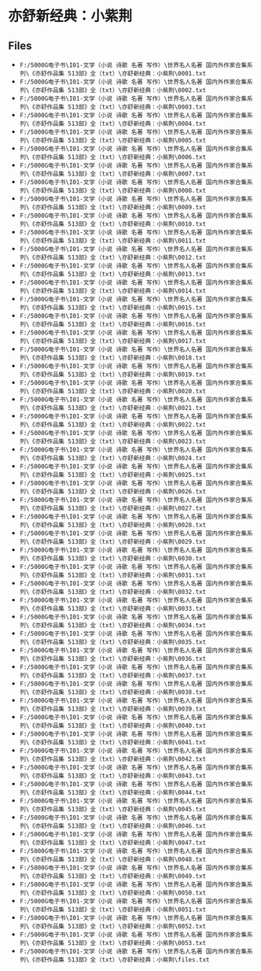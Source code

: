# 亦舒新经典：小紫荆

## Files

- `F:/5000G电子书\I01-文学（小说 诗歌 名著 写作）\世界名人名著 国内外作家合集系列\《亦舒作品集 513部》全（txt）\亦舒新经典：小紫荆\0001.txt`
- `F:/5000G电子书\I01-文学（小说 诗歌 名著 写作）\世界名人名著 国内外作家合集系列\《亦舒作品集 513部》全（txt）\亦舒新经典：小紫荆\0002.txt`
- `F:/5000G电子书\I01-文学（小说 诗歌 名著 写作）\世界名人名著 国内外作家合集系列\《亦舒作品集 513部》全（txt）\亦舒新经典：小紫荆\0003.txt`
- `F:/5000G电子书\I01-文学（小说 诗歌 名著 写作）\世界名人名著 国内外作家合集系列\《亦舒作品集 513部》全（txt）\亦舒新经典：小紫荆\0004.txt`
- `F:/5000G电子书\I01-文学（小说 诗歌 名著 写作）\世界名人名著 国内外作家合集系列\《亦舒作品集 513部》全（txt）\亦舒新经典：小紫荆\0005.txt`
- `F:/5000G电子书\I01-文学（小说 诗歌 名著 写作）\世界名人名著 国内外作家合集系列\《亦舒作品集 513部》全（txt）\亦舒新经典：小紫荆\0006.txt`
- `F:/5000G电子书\I01-文学（小说 诗歌 名著 写作）\世界名人名著 国内外作家合集系列\《亦舒作品集 513部》全（txt）\亦舒新经典：小紫荆\0007.txt`
- `F:/5000G电子书\I01-文学（小说 诗歌 名著 写作）\世界名人名著 国内外作家合集系列\《亦舒作品集 513部》全（txt）\亦舒新经典：小紫荆\0008.txt`
- `F:/5000G电子书\I01-文学（小说 诗歌 名著 写作）\世界名人名著 国内外作家合集系列\《亦舒作品集 513部》全（txt）\亦舒新经典：小紫荆\0009.txt`
- `F:/5000G电子书\I01-文学（小说 诗歌 名著 写作）\世界名人名著 国内外作家合集系列\《亦舒作品集 513部》全（txt）\亦舒新经典：小紫荆\0010.txt`
- `F:/5000G电子书\I01-文学（小说 诗歌 名著 写作）\世界名人名著 国内外作家合集系列\《亦舒作品集 513部》全（txt）\亦舒新经典：小紫荆\0011.txt`
- `F:/5000G电子书\I01-文学（小说 诗歌 名著 写作）\世界名人名著 国内外作家合集系列\《亦舒作品集 513部》全（txt）\亦舒新经典：小紫荆\0012.txt`
- `F:/5000G电子书\I01-文学（小说 诗歌 名著 写作）\世界名人名著 国内外作家合集系列\《亦舒作品集 513部》全（txt）\亦舒新经典：小紫荆\0013.txt`
- `F:/5000G电子书\I01-文学（小说 诗歌 名著 写作）\世界名人名著 国内外作家合集系列\《亦舒作品集 513部》全（txt）\亦舒新经典：小紫荆\0014.txt`
- `F:/5000G电子书\I01-文学（小说 诗歌 名著 写作）\世界名人名著 国内外作家合集系列\《亦舒作品集 513部》全（txt）\亦舒新经典：小紫荆\0015.txt`
- `F:/5000G电子书\I01-文学（小说 诗歌 名著 写作）\世界名人名著 国内外作家合集系列\《亦舒作品集 513部》全（txt）\亦舒新经典：小紫荆\0016.txt`
- `F:/5000G电子书\I01-文学（小说 诗歌 名著 写作）\世界名人名著 国内外作家合集系列\《亦舒作品集 513部》全（txt）\亦舒新经典：小紫荆\0017.txt`
- `F:/5000G电子书\I01-文学（小说 诗歌 名著 写作）\世界名人名著 国内外作家合集系列\《亦舒作品集 513部》全（txt）\亦舒新经典：小紫荆\0018.txt`
- `F:/5000G电子书\I01-文学（小说 诗歌 名著 写作）\世界名人名著 国内外作家合集系列\《亦舒作品集 513部》全（txt）\亦舒新经典：小紫荆\0019.txt`
- `F:/5000G电子书\I01-文学（小说 诗歌 名著 写作）\世界名人名著 国内外作家合集系列\《亦舒作品集 513部》全（txt）\亦舒新经典：小紫荆\0020.txt`
- `F:/5000G电子书\I01-文学（小说 诗歌 名著 写作）\世界名人名著 国内外作家合集系列\《亦舒作品集 513部》全（txt）\亦舒新经典：小紫荆\0021.txt`
- `F:/5000G电子书\I01-文学（小说 诗歌 名著 写作）\世界名人名著 国内外作家合集系列\《亦舒作品集 513部》全（txt）\亦舒新经典：小紫荆\0022.txt`
- `F:/5000G电子书\I01-文学（小说 诗歌 名著 写作）\世界名人名著 国内外作家合集系列\《亦舒作品集 513部》全（txt）\亦舒新经典：小紫荆\0023.txt`
- `F:/5000G电子书\I01-文学（小说 诗歌 名著 写作）\世界名人名著 国内外作家合集系列\《亦舒作品集 513部》全（txt）\亦舒新经典：小紫荆\0024.txt`
- `F:/5000G电子书\I01-文学（小说 诗歌 名著 写作）\世界名人名著 国内外作家合集系列\《亦舒作品集 513部》全（txt）\亦舒新经典：小紫荆\0025.txt`
- `F:/5000G电子书\I01-文学（小说 诗歌 名著 写作）\世界名人名著 国内外作家合集系列\《亦舒作品集 513部》全（txt）\亦舒新经典：小紫荆\0026.txt`
- `F:/5000G电子书\I01-文学（小说 诗歌 名著 写作）\世界名人名著 国内外作家合集系列\《亦舒作品集 513部》全（txt）\亦舒新经典：小紫荆\0027.txt`
- `F:/5000G电子书\I01-文学（小说 诗歌 名著 写作）\世界名人名著 国内外作家合集系列\《亦舒作品集 513部》全（txt）\亦舒新经典：小紫荆\0028.txt`
- `F:/5000G电子书\I01-文学（小说 诗歌 名著 写作）\世界名人名著 国内外作家合集系列\《亦舒作品集 513部》全（txt）\亦舒新经典：小紫荆\0029.txt`
- `F:/5000G电子书\I01-文学（小说 诗歌 名著 写作）\世界名人名著 国内外作家合集系列\《亦舒作品集 513部》全（txt）\亦舒新经典：小紫荆\0030.txt`
- `F:/5000G电子书\I01-文学（小说 诗歌 名著 写作）\世界名人名著 国内外作家合集系列\《亦舒作品集 513部》全（txt）\亦舒新经典：小紫荆\0031.txt`
- `F:/5000G电子书\I01-文学（小说 诗歌 名著 写作）\世界名人名著 国内外作家合集系列\《亦舒作品集 513部》全（txt）\亦舒新经典：小紫荆\0032.txt`
- `F:/5000G电子书\I01-文学（小说 诗歌 名著 写作）\世界名人名著 国内外作家合集系列\《亦舒作品集 513部》全（txt）\亦舒新经典：小紫荆\0033.txt`
- `F:/5000G电子书\I01-文学（小说 诗歌 名著 写作）\世界名人名著 国内外作家合集系列\《亦舒作品集 513部》全（txt）\亦舒新经典：小紫荆\0034.txt`
- `F:/5000G电子书\I01-文学（小说 诗歌 名著 写作）\世界名人名著 国内外作家合集系列\《亦舒作品集 513部》全（txt）\亦舒新经典：小紫荆\0035.txt`
- `F:/5000G电子书\I01-文学（小说 诗歌 名著 写作）\世界名人名著 国内外作家合集系列\《亦舒作品集 513部》全（txt）\亦舒新经典：小紫荆\0036.txt`
- `F:/5000G电子书\I01-文学（小说 诗歌 名著 写作）\世界名人名著 国内外作家合集系列\《亦舒作品集 513部》全（txt）\亦舒新经典：小紫荆\0037.txt`
- `F:/5000G电子书\I01-文学（小说 诗歌 名著 写作）\世界名人名著 国内外作家合集系列\《亦舒作品集 513部》全（txt）\亦舒新经典：小紫荆\0038.txt`
- `F:/5000G电子书\I01-文学（小说 诗歌 名著 写作）\世界名人名著 国内外作家合集系列\《亦舒作品集 513部》全（txt）\亦舒新经典：小紫荆\0039.txt`
- `F:/5000G电子书\I01-文学（小说 诗歌 名著 写作）\世界名人名著 国内外作家合集系列\《亦舒作品集 513部》全（txt）\亦舒新经典：小紫荆\0040.txt`
- `F:/5000G电子书\I01-文学（小说 诗歌 名著 写作）\世界名人名著 国内外作家合集系列\《亦舒作品集 513部》全（txt）\亦舒新经典：小紫荆\0041.txt`
- `F:/5000G电子书\I01-文学（小说 诗歌 名著 写作）\世界名人名著 国内外作家合集系列\《亦舒作品集 513部》全（txt）\亦舒新经典：小紫荆\0042.txt`
- `F:/5000G电子书\I01-文学（小说 诗歌 名著 写作）\世界名人名著 国内外作家合集系列\《亦舒作品集 513部》全（txt）\亦舒新经典：小紫荆\0043.txt`
- `F:/5000G电子书\I01-文学（小说 诗歌 名著 写作）\世界名人名著 国内外作家合集系列\《亦舒作品集 513部》全（txt）\亦舒新经典：小紫荆\0044.txt`
- `F:/5000G电子书\I01-文学（小说 诗歌 名著 写作）\世界名人名著 国内外作家合集系列\《亦舒作品集 513部》全（txt）\亦舒新经典：小紫荆\0045.txt`
- `F:/5000G电子书\I01-文学（小说 诗歌 名著 写作）\世界名人名著 国内外作家合集系列\《亦舒作品集 513部》全（txt）\亦舒新经典：小紫荆\0046.txt`
- `F:/5000G电子书\I01-文学（小说 诗歌 名著 写作）\世界名人名著 国内外作家合集系列\《亦舒作品集 513部》全（txt）\亦舒新经典：小紫荆\0047.txt`
- `F:/5000G电子书\I01-文学（小说 诗歌 名著 写作）\世界名人名著 国内外作家合集系列\《亦舒作品集 513部》全（txt）\亦舒新经典：小紫荆\0048.txt`
- `F:/5000G电子书\I01-文学（小说 诗歌 名著 写作）\世界名人名著 国内外作家合集系列\《亦舒作品集 513部》全（txt）\亦舒新经典：小紫荆\0049.txt`
- `F:/5000G电子书\I01-文学（小说 诗歌 名著 写作）\世界名人名著 国内外作家合集系列\《亦舒作品集 513部》全（txt）\亦舒新经典：小紫荆\0050.txt`
- `F:/5000G电子书\I01-文学（小说 诗歌 名著 写作）\世界名人名著 国内外作家合集系列\《亦舒作品集 513部》全（txt）\亦舒新经典：小紫荆\0051.txt`
- `F:/5000G电子书\I01-文学（小说 诗歌 名著 写作）\世界名人名著 国内外作家合集系列\《亦舒作品集 513部》全（txt）\亦舒新经典：小紫荆\0052.txt`
- `F:/5000G电子书\I01-文学（小说 诗歌 名著 写作）\世界名人名著 国内外作家合集系列\《亦舒作品集 513部》全（txt）\亦舒新经典：小紫荆\0053.txt`
- `F:/5000G电子书\I01-文学（小说 诗歌 名著 写作）\世界名人名著 国内外作家合集系列\《亦舒作品集 513部》全（txt）\亦舒新经典：小紫荆\files.txt`
